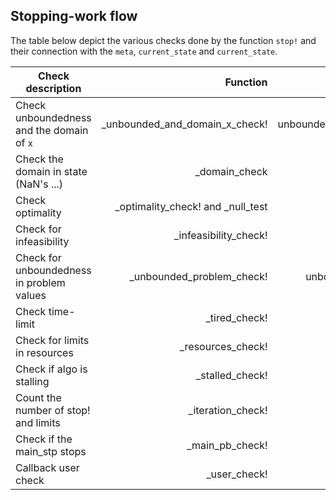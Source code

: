 ## Stopping-work flow

The table below depict the various checks done by the function `stop!` and their connection with the `meta`, `current_state` and `current_state`.

| Check description                         | Function                          | remote control  | meta status | meta |
| ----------------------------------------- | ---------------------------------:| ---------------:| -----------:| ----:|
| Check unboundedness and the domain of `x` | _unbounded_and_domain_x_check!    | unbounded_and_domain_x_check | domainerror and unbounded_problem_x | |
| Check the domain in state (NaN's ...)     | _domain_check                     | domain_check                 | domainerror | |
| Check optimality                          | _optimality_check! and _null_test | optimality_check             | optimal | |
| Check for infeasibility                   | _infeasibility_check!             | infeasibility_check          | infeasible | |
| Check for unboundedness in problem values | _unbounded_problem_check!         | unbounded_problem_check      | unbounded_problem | |
| Check time-limit                          | _tired_check!                     | tired_check                  | tired | |
| Check for limits in resources             | _resources_check!                 | resources_check              | resources ||
| Check if algo is stalling                 | _stalled_check!                   | stalled_check                | stalled ||
| Count the number of stop! and limits      | _iteration_check!                 | iteration_check              | iteration_limit ||
| Check if the main_stp stops               | _main_pb_check!                   | main_pb_check                | main_pb ||
| Callback user check                       | _user_check!                      | user_check                   | stopbyuser ||
